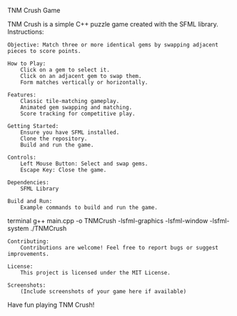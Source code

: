 TNM Crush Game

TNM Crush is a simple C++ puzzle game created with the SFML library.
Instructions:

    Objective: Match three or more identical gems by swapping adjacent pieces to score points.

    How to Play:
        Click on a gem to select it.
        Click on an adjacent gem to swap them.
        Form matches vertically or horizontally.

    Features:
        Classic tile-matching gameplay.
        Animated gem swapping and matching.
        Score tracking for competitive play.

    Getting Started:
        Ensure you have SFML installed.
        Clone the repository.
        Build and run the game.

    Controls:
        Left Mouse Button: Select and swap gems.
        Escape Key: Close the game.

    Dependencies:
        SFML Library

    Build and Run:
        Example commands to build and run the game.

terminal 
        g++ main.cpp -o TNMCrush -lsfml-graphics -lsfml-window -lsfml-system
        ./TNMCrush

    Contributing:
        Contributions are welcome! Feel free to report bugs or suggest improvements.

    License:
        This project is licensed under the MIT License.

    Screenshots:
        (Include screenshots of your game here if available)

Have fun playing TNM Crush!
